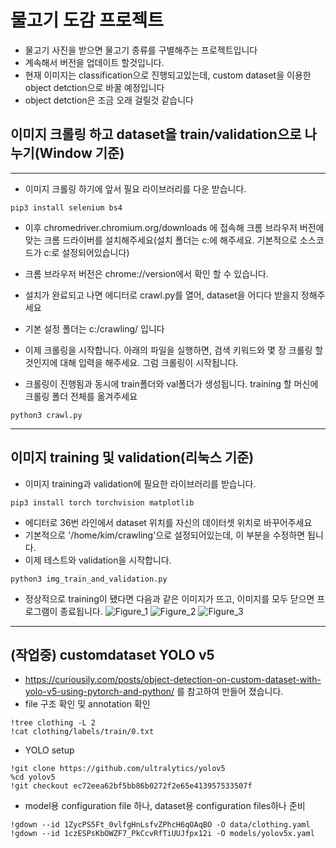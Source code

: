 # 물고기 도감 프로젝트
+ 물고기 사진을 받으면 물고기 종류를 구별해주는 프로젝트입니다
+ 계속해서 버전을 업데이트 할것입니다.
+ 현재 이미지는 classification으로 진행되고있는데, custom dataset을 이용한 object detction으로 바꿀 예정입니다
+ object detction은 조금 오래 걸릴것 같습니다 

## 이미지 크롤링 하고 dataset을 train/validation으로 나누기(Window 기준)
---

+ 이미지 크롤링 하기에 앞서 필요 라이브러리를 다운 받습니다.

```
pip3 install selenium bs4
```
+ 이후 chromedriver.chromium.org/downloads 에 접속해 크롬 브라우저 버전에 맞는 크롬 드라이버를 설치해주세요(설치 폴더는 c:에 해주세요. 기본적으로 소스코드가 c:로 설정되어있습니다)
+ 크롬 브라우저 버전은 chrome://version에서 확인 할 수 있습니다.
+ 설치가 완료되고 나면 에디터로 crawl.py를 열어, dataset을 어디다 받을지 정해주세요
+ 기본 설정 폴더는 c:/crawling/ 입니다

+ 이제 크롤링을 시작합니다. 아래의 파일을 실행하면, 검색 키워드와 몇 장 크롤링 할 것인지에 대해 입력을 해주세요. 그럼 크롤링이 시작됩니다.
+ 크롤링이 진행됨과 동시에 train폴더와 val폴더가 생성됩니다. training 할 머신에 크롤링 폴더 전체를 옮겨주세요

```
python3 crawl.py
```
---
## 이미지 training 및 validation(리눅스 기준)
+ 이미지 training과 validation에 필요한 라이브러리를 받습니다.
```
pip3 install torch torchvision matplotlib
```
+ 에디터로 36번 라인에서 dataset 위치를 자신의 데이터셋 위치로 바꾸어주세요
+ 기본적으로 '/home/kim/crawling'으로 설정되어있는데, 이 부분을 수정하면 됩니다.
+ 이제 테스트와 validation을 시작합니다.
```
python3 img_train_and_validation.py
```
+ 정상적으로 training이 됐다면 다음과 같은 이미지가 뜨고, 이미지를 모두 닫으면 프로그램이 종료됩니다.
![Figure_1](https://user-images.githubusercontent.com/55902342/111029839-382b4580-8442-11eb-8a82-1871aaca2fa8.png)
![Figure_2](https://user-images.githubusercontent.com/55902342/111029869-627d0300-8442-11eb-9f32-0daba48fe726.png)
![Figure_3](https://user-images.githubusercontent.com/55902342/111029871-63ae3000-8442-11eb-8944-a41b779b2ff6.png)


---
## (작업중) customdataset YOLO v5
+ https://curiousily.com/posts/object-detection-on-custom-dataset-with-yolo-v5-using-pytorch-and-python/ 를 참고하여 만들어 졌습니다.
+ file 구조 확인 및 annotation 확인
```
!tree clothing -L 2
!cat clothing/labels/train/0.txt
```
+ YOLO setup
```
!git clone https://github.com/ultralytics/yolov5
%cd yolov5
!git checkout ec72eea62bf5bb86b0272f2e65e413957533507f
```
+ model용 configuration file 하나, dataset용  configuration files하나 준비
```
!gdown --id 1ZycPS5Ft_0vlfgHnLsfvZPhcH6qOAqBO -O data/clothing.yaml
!gdown --id 1czESPsKbOWZF7_PkCcvRfTiUUJfpx12i -O models/yolov5x.yaml
```

